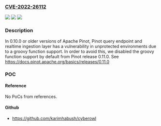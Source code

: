 ### [CVE-2022-26112](https://cve.mitre.org/cgi-bin/cvename.cgi?name=CVE-2022-26112)
![](https://img.shields.io/static/v1?label=Product&message=Apache%20Pinot&color=blue)
![](https://img.shields.io/static/v1?label=Version&message=n%2Fa&color=blue)
![](https://img.shields.io/static/v1?label=Vulnerability&message=Pinot%20query%20endpoint%20and%20the%20realtime%20ingestion%20layer%20has%20a%20vulnerability%20in%20unprotected%20environments%20due%20to%20a%20groovy%20function%20support&color=brighgreen)

### Description

In 0.10.0 or older versions of Apache Pinot, Pinot query endpoint and realtime ingestion layer has a vulnerability in unprotected environments due to a groovy function support. In order to avoid this, we disabled the groovy function support by default from Pinot release 0.11.0. See https://docs.pinot.apache.org/basics/releases/0.11.0

### POC

#### Reference
No PoCs from references.

#### Github
- https://github.com/karimhabush/cyberowl

